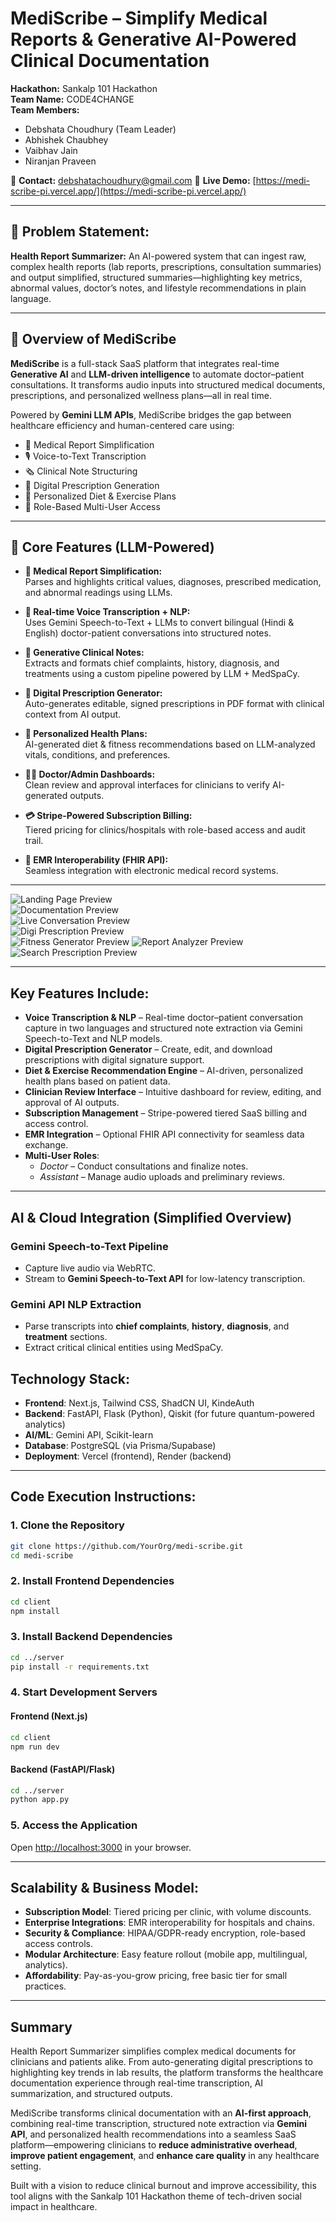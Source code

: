 # MediScribe – Simplify Medical Reports & Generative AI-Powered Clinical Documentation 

**Hackathon:** Sankalp 101 Hackathon  
**Team Name:** CODE4CHANGE  
**Team Members:**  
- Debshata Choudhury (Team Leader)   
- Abhishek Chaubhey  
- Vaibhav Jain  
- Niranjan Praveen   

📧 **Contact:** debshatachoudhury@gmail.com 
🔗 **Live Demo:** [https://medi-scribe-pi.vercel.app/](https://medi-scribe-pi.vercel.app/)

---

## 🚀 Problem Statement:
**Health Report Summarizer:**
An AI-powered system that can ingest raw, complex health reports (lab reports, prescriptions, consultation summaries) and output simplified, structured summaries—highlighting key metrics, abnormal values, doctor’s notes, and lifestyle recommendations in plain language.

---

## 🧠 Overview of MediScribe

**MediScribe** is a full-stack SaaS platform that integrates real-time **Generative AI** and **LLM-driven intelligence** to automate doctor–patient consultations. It transforms audio inputs into structured medical documents, prescriptions, and personalized wellness plans—all in real time.

Powered by **Gemini LLM APIs**, MediScribe bridges the gap between healthcare efficiency and human-centered care using:

- 🧾 Medical Report Simplification
- 🎙️ Voice-to-Text Transcription  
- 🗞 Clinical Note Structuring  
- 💊 Digital Prescription Generation  
- 🍎 Personalized Diet & Exercise Plans  
- 🔐 Role-Based Multi-User Access

---

## 🧩 Core Features (LLM-Powered)

- **📄 Medical Report Simplification:**  
  Parses and highlights critical values, diagnoses, prescribed medication, and abnormal readings using LLMs.

- **🎤 Real-time Voice Transcription + NLP:**  
  Uses Gemini Speech-to-Text + LLMs to convert bilingual (Hindi & English) doctor-patient conversations into structured notes.

- **🧠 Generative Clinical Notes:**  
  Extracts and formats chief complaints, history, diagnosis, and treatments using a custom pipeline powered by LLM + MedSpaCy.

- **📄 Digital Prescription Generator:**  
  Auto-generates editable, signed prescriptions in PDF format with clinical context from AI output.

- **🍱 Personalized Health Plans:**  
  AI-generated diet & fitness recommendations based on LLM-analyzed vitals, conditions, and preferences.

- **🧑‍⚕️ Doctor/Admin Dashboards:**  
  Clean review and approval interfaces for clinicians to verify AI-generated outputs.

- **💳 Stripe-Powered Subscription Billing:**  
  Tiered pricing for clinics/hospitals with role-based access and audit trail.

- **📡 EMR Interoperability (FHIR API):**  
  Seamless integration with electronic medical record systems.

---

![Landing Page Preview](./designs/landingPage.png)  
![Documentation Preview](./designs/documentation.png)  
![Live Conversation Preview](./designs/liveConversation.png)  
![Digi Prescription Preview](./designs/digiPrescription.png)  
![Fitness Generator Preview](./designs/fitnessGenerator.png)
![Report Analyzer Preview](./designs/reportAnalyzer.png)
![Search Prescription Preview](./designs/searchPrescription.png)

---

## Key Features Include:

- **Voice Transcription & NLP** – Real-time doctor–patient conversation capture in two languages and structured note extraction via Gemini Speech-to-Text and NLP models.  
- **Digital Prescription Generator** – Create, edit, and download prescriptions with digital signature support.  
- **Diet & Exercise Recommendation Engine** – AI-driven, personalized health plans based on patient data.  
- **Clinician Review Interface** – Intuitive dashboard for review, editing, and approval of AI outputs.  
- **Subscription Management** – Stripe-powered tiered SaaS billing and access control.  
- **EMR Integration** – Optional FHIR API connectivity for seamless data exchange.  
- **Multi-User Roles**:
  - *Doctor* – Conduct consultations and finalize notes.  
  - *Assistant* – Manage audio uploads and preliminary reviews.  

---

## AI & Cloud Integration (Simplified Overview)

### Gemini Speech-to-Text Pipeline
- Capture live audio via WebRTC.  
- Stream to **Gemini Speech-to-Text API** for low-latency transcription.  

### Gemini API NLP Extraction
- Parse transcripts into **chief complaints**, **history**, **diagnosis**, and **treatment** sections.  
- Extract critical clinical entities using MedSpaCy.

## Technology Stack:

- **Frontend**: Next.js, Tailwind CSS, ShadCN UI, KindeAuth  
- **Backend**: FastAPI, Flask (Python), Qiskit (for future quantum-powered analytics)  
- **AI/ML**: Gemini API, Scikit-learn  
- **Database**: PostgreSQL (via Prisma/Supabase)  
- **Deployment**: Vercel (frontend), Render (backend)  

---

## Code Execution Instructions:

### 1. Clone the Repository  
```bash
git clone https://github.com/YourOrg/medi-scribe.git
cd medi-scribe
```

### 2. Install Frontend Dependencies  
```bash
cd client
npm install
```

### 3. Install Backend Dependencies  
```bash
cd ../server
pip install -r requirements.txt
```

### 4. Start Development Servers  

#### Frontend (Next.js)  
```bash
cd client
npm run dev
```

#### Backend (FastAPI/Flask)  
```bash
cd ../server
python app.py
```

### 5. Access the Application  
Open [http://localhost:3000](http://localhost:3000) in your browser.

---

## Scalability & Business Model:

- **Subscription Model**: Tiered pricing per clinic, with volume discounts.  
- **Enterprise Integrations**: EMR interoperability for hospitals and chains.  
- **Security & Compliance**: HIPAA/GDPR-ready encryption, role-based access controls.  
- **Modular Architecture**: Easy feature rollout (mobile app, multilingual, analytics).  
- **Affordability**: Pay-as-you-grow pricing, free basic tier for small practices.

---

## Summary
Health Report Summarizer simplifies complex medical documents for clinicians and patients alike. From auto-generating digital prescriptions to highlighting key trends in lab results, the platform transforms the healthcare documentation experience through real-time transcription, AI summarization, and structured outputs.

MediScribe transforms clinical documentation with an **AI-first approach**, combining real-time transcription, structured note extraction via **Gemini API**, and personalized health recommendations into a seamless SaaS platform—empowering clinicians to **reduce administrative overhead**, **improve patient engagement**, and **enhance care quality** in any healthcare setting.

Built with a vision to reduce clinical burnout and improve accessibility, this tool aligns with the Sankalp 101 Hackathon theme of tech-driven social impact in healthcare.

